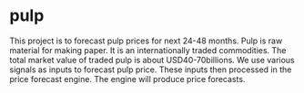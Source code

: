 # pulp
This project is to forecast pulp prices for next 24-48 months.
Pulp is raw material for making paper. It is an internationally traded commodities. 
The total market value of traded pulp is about USD40-70billions.
We use various signals as inputs to forecast pulp price. These inputs then processed in the price forecast engine.
The engine will produce price forecasts.
